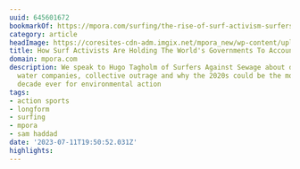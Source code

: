 ```yaml
---
uuid: 645601672
bookmarkOf: https://mpora.com/surfing/the-rise-of-surf-activism-surfers-against-sewage/
category: article
headImage: https://coresites-cdn-adm.imgix.net/mpora_new/wp-content/uploads/2022/06/surf-activism-2.jpg?fit=crop
title: How Surf Activists Are Holding The World's Governments To Account
domain: mpora.com
description: We speak to Hugo Tagholm of Surfers Against Sewage about disreputable
  water companies, collective outrage and why the 2020s could be the most radical
  decade ever for environmental action
tags:
- action sports
- longform
- surfing
- mpora
- sam haddad
date: '2023-07-11T19:50:52.031Z'
highlights:
---
```



